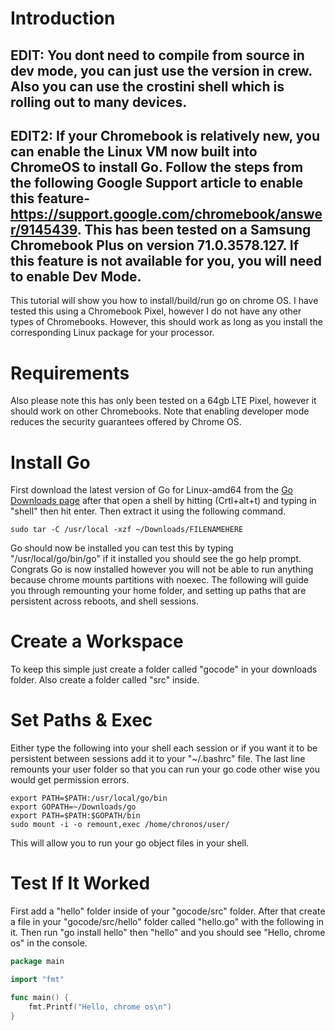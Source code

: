 # Introduction
## EDIT: You dont need to compile from source in dev mode, you can just use the version in crew. Also you can use the crostini shell which is rolling out to many devices. 
## EDIT2: If your Chromebook is relatively new, you can enable the Linux VM now built into ChromeOS to install Go. Follow the steps from the following Google Support article to enable this feature- https://support.google.com/chromebook/answer/9145439. This has been tested on a Samsung Chromebook Plus on version 71.0.3578.127. If this feature is not available for you, you will need to enable Dev Mode.

This tutorial will show you how to install/build/run go on chrome OS. I have tested this using a Chromebook Pixel, however I do not have any other types of Chromebooks. However, this should work as long as you install the corresponding Linux package for your processor.

# Requirements
Also please note this has only been tested on a 64gb LTE Pixel, however it should work on other Chromebooks. Note that enabling developer mode reduces the security guarantees offered by Chrome OS.

# Install Go
First download the latest version of Go for Linux-amd64 from the [Go Downloads page](http://golang.org/dl/) after that open a shell by hitting (Crtl+alt+t) and typing in "shell" then hit enter. Then extract it using the following command.

```
sudo tar -C /usr/local -xzf ~/Downloads/FILENAMEHERE
```

Go should now be installed you can test this by typing "/usr/local/go/bin/go" if it installed you should see the go help prompt. Congrats Go is now installed however you will not be able to run anything because chrome mounts partitions with noexec. The following will guide you through remounting your home folder, and setting up paths that are persistent across reboots, and shell sessions.

# Create a Workspace
To keep this simple just create a folder called "gocode" in your downloads folder. Also create a folder called "src" inside.

# Set Paths & Exec
Either type the following into your shell each session or if you want it to be persistent between sessions add it to your "~/.bashrc" file. The last line remounts your user folder so that you can run your go code other wise you would get permission errors.
```
export PATH=$PATH:/usr/local/go/bin
export GOPATH=~/Downloads/go
export PATH=$PATH:$GOPATH/bin
sudo mount -i -o remount,exec /home/chronos/user/
```
This will allow you to run your go object files in your shell.

# Test If It Worked
First add a "hello" folder inside of your "gocode/src" folder. After that create a file in your "gocode/src/hello" folder called "hello.go" with the following in it. Then run "go install hello" then "hello" and you should see "Hello, chrome os" in the console.
```go
package main

import "fmt"

func main() {
	fmt.Printf("Hello, chrome os\n")
}
```